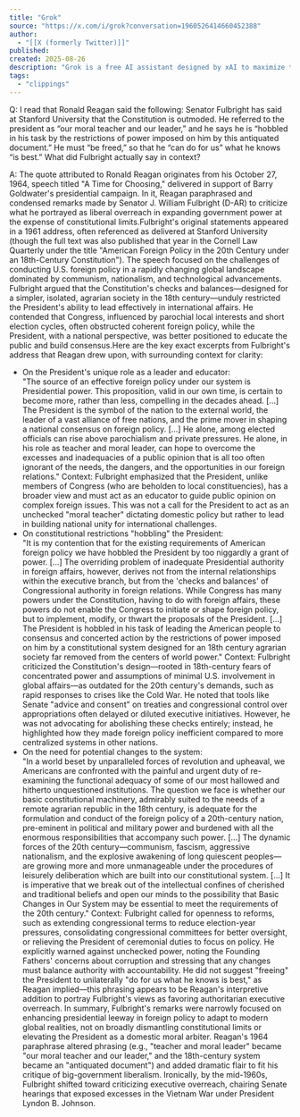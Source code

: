 ```yaml
---
title: "Grok"
source: "https://x.com/i/grok?conversation=1960526414660452388"
author:
  - "[[X (formerly Twitter)]]"
published:
created: 2025-08-26
description: "Grok is a free AI assistant designed by xAI to maximize truth and objectivity. Grok offers real-time search, image generation, trend analysis, and more."
tags:
  - "clippings"
---
```



Q: I read that Ronald Reagan said the following: Senator Fulbright has said at Stanford University that the Constitution is outmoded. He referred to the president as “our moral teacher and our leader,” and he says he is “hobbled in his task by the restrictions of power imposed on him by this antiquated document.” He must “be freed,” so that he “can do for us” what he knows “is best.” What did Fulbright actually say in context?

A: The quote attributed to Ronald Reagan originates from his October 27, 1964, speech titled "A Time for Choosing," delivered in support of Barry Goldwater's presidential campaign. In it, Reagan paraphrased and condensed remarks made by Senator J. William Fulbright (D-AR) to criticize what he portrayed as liberal overreach in expanding government power at the expense of constitutional limits.Fulbright's original statements appeared in a 1961 address, often referenced as delivered at Stanford University (though the full text was also published that year in the Cornell Law Quarterly under the title "American Foreign Policy in the 20th Century under an 18th-Century Constitution"). The speech focused on the challenges of conducting U.S. foreign policy in a rapidly changing global landscape dominated by communism, nationalism, and technological advancements. Fulbright argued that the Constitution's checks and balances—designed for a simpler, isolated, agrarian society in the 18th century—unduly restricted the President's ability to lead effectively in international affairs. He contended that Congress, influenced by parochial local interests and short election cycles, often obstructed coherent foreign policy, while the President, with a national perspective, was better positioned to educate the public and build consensus.Here are the key exact excerpts from Fulbright's address that Reagan drew upon, with surrounding context for clarity:
- On the President's unique role as a leader and educator:  
	"The source of an effective foreign policy under our system is Presidential power. This proposition, valid in our own time, is certain to become more, rather than less, compelling in the decades ahead. \[...\] The President is the symbol of the nation to the external world, the leader of a vast alliance of free nations, and the prime mover in shaping a national consensus on foreign policy. \[...\] He alone, among elected officials can rise above parochialism and private pressures. He alone, in his role as teacher and moral leader, can hope to overcome the excesses and inadequacies of a public opinion that is all too often ignorant of the needs, the dangers, and the opportunities in our foreign relations." Context: Fulbright emphasized that the President, unlike members of Congress (who are beholden to local constituencies), has a broader view and must act as an educator to guide public opinion on complex foreign issues. This was not a call for the President to act as an unchecked "moral teacher" dictating domestic policy but rather to lead in building national unity for international challenges.
- On constitutional restrictions "hobbling" the President:  
	"It is my contention that for the existing requirements of American foreign policy we have hobbled the President by too niggardly a grant of power. \[...\] The overriding problem of inadequate Presidential authority in foreign affairs, however, derives not from the internal relationships within the executive branch, but from the 'checks and balances' of Congressional authority in foreign relations. While Congress has many powers under the Constitution, having to do with foreign affairs, these powers do not enable the Congress to initiate or shape foreign policy, but to implement, modify, or thwart the proposals of the President. \[...\] The President is hobbled in his task of leading the American people to consensus and concerted action by the restrictions of power imposed on him by a constitutional system designed for an 18th century agrarian society far removed from the centers of world power." Context: Fulbright criticized the Constitution's design—rooted in 18th-century fears of concentrated power and assumptions of minimal U.S. involvement in global affairs—as outdated for the 20th century's demands, such as rapid responses to crises like the Cold War. He noted that tools like Senate "advice and consent" on treaties and congressional control over appropriations often delayed or diluted executive initiatives. However, he was not advocating for abolishing these checks entirely; instead, he highlighted how they made foreign policy inefficient compared to more centralized systems in other nations.
- On the need for potential changes to the system:  
	"In a world beset by unparalleled forces of revolution and upheaval, we Americans are confronted with the painful and urgent duty of re-examining the functional adequacy of some of our most hallowed and hitherto unquestioned institutions. The question we face is whether our basic constitutional machinery, admirably suited to the needs of a remote agrarian republic in the 18th century, is adequate for the formulation and conduct of the foreign policy of a 20th-century nation, pre-eminent in political and military power and burdened with all the enormous responsibilities that accompany such power. \[...\] The dynamic forces of the 20th century—communism, fascism, aggressive nationalism, and the explosive awakening of long quiescent peoples—are growing more and more unmanageable under the procedures of leisurely deliberation which are built into our constitutional system. \[...\] It is imperative that we break out of the intellectual confines of cherished and traditional beliefs and open our minds to the possibility that Basic Changes in Our System may be essential to meet the requirements of the 20th century." Context: Fulbright called for openness to reforms, such as extending congressional terms to reduce election-year pressures, consolidating congressional committees for better oversight, or relieving the President of ceremonial duties to focus on policy. He explicitly warned against unchecked power, noting the Founding Fathers' concerns about corruption and stressing that any changes must balance authority with accountability. He did not suggest "freeing" the President to unilaterally "do for us what he knows is best," as Reagan implied—this phrasing appears to be Reagan's interpretive addition to portray Fulbright's views as favoring authoritarian executive overreach.
In summary, Fulbright's remarks were narrowly focused on enhancing presidential leeway in foreign policy to adapt to modern global realities, not on broadly dismantling constitutional limits or elevating the President as a domestic moral arbiter. Reagan's 1964 paraphrase altered phrasing (e.g., "teacher and moral leader" became "our moral teacher and our leader," and the 18th-century system became an "antiquated document") and added dramatic flair to fit his critique of big-government liberalism. Ironically, by the mid-1960s, Fulbright shifted toward criticizing executive overreach, chairing Senate hearings that exposed excesses in the Vietnam War under President Lyndon B. Johnson.